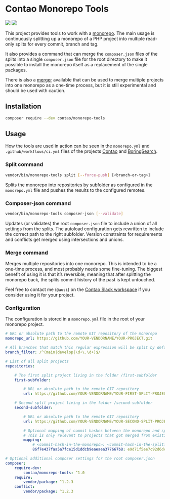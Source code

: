 Contao Monorepo Tools
=====================

[![](https://img.shields.io/packagist/v/contao/monorepo-tools.svg?style=flat-square)](https://packagist.org/packages/contao/monorepo-tools)
[![](https://img.shields.io/packagist/dt/contao/monorepo-tools.svg?style=flat-square)](https://packagist.org/packages/contao/monorepo-tools)

This project provides tools to work with a <abbr title="Mono Repository">[monorepo]</abbr>. The main usage is
continuously splitting up a monorepo of a PHP project into multiple read-only splits for every commit, branch and tag.

It also provides a command that can merge the `composer.json` files of the splits into a single `composer.json` file for
the root directory to make it possible to install the monorepo itself as a replacement of the single packages.

[monorepo]: https://en.wikipedia.org/wiki/Monorepo

There is also a [merger](#merge-command) available that can be used to merge multiple projects into one monorepo as a
one-time process, but it is still experimental and should be used with caution.

Installation
------------

```sh
composer require --dev contao/monorepo-tools
```

Usage
-----

How the tools are used in action can be seen in the `monorepo.yml` and `.github/workflows/ci.yml` files of the projects
[Contao] and [BoringSearch].

[Contao]: https://github.com/contao/contao
[BoringSearch]: https://github.com/BoringSearch/BoringSearch

### Split command

```sh
vendor/bin/monorepo-tools split [--force-push] [<branch-or-tag>]
```

Splits the monorepo into repositories by subfolder as configured in the `monorepo.yml` file and pushes the results to
the configured remotes.

### Composer-json command

```sh
vendor/bin/monorepo-tools composer-json [--validate]
```

Updates (or validates) the root `composer.json` file to include a union of all settings from the splits. The autoload
configuration gets rewritten to include the correct path to the right subfolder. Version constraints for requirements
and conflicts get merged using intersections and unions.

### Merge command

Merges multiple repositories into one monorepo. This is intended to be a one-time process, and most probably needs some
fine-tuning. The biggest benefit of using it is that it’s reversible, meaning that after splitting the monorepo back,
the splits commit history of the past is kept untouched.

Feel free to contact me (`@ausi`) on the [Contao Slack workspace] if you consider using it for your project.

[Contao Slack workspace]: https://to.contao.org/slack

### Configuration

The configuration is stored in a `monorepo.yml` file in the root of your monorepo project.

```yaml
# URL or absolute path to the remote GIT repository of the monorepo
monorepo_url: https://github.com/YOUR-VENDORNAME/YOUR-PROJECT.git

# All branches that match this regular expression will be split by default
branch_filter: /^(main|develop|\d+\.\d+)$/

# List of all split projects
repositories:

    # The first split project living in the folder /first-subfolder
    first-subfolder:

        # URL or absolute path to the remote GIT repository
        url: https://github.com/YOUR-VENDORNAME/YOUR-FIRST-SPLIT-PROJECT.git

    # Second split project living in the folder /second-subfolder
    second-subfolder:

        # URL or absolute path to the remote GIT repository
        url: https://github.com/YOUR-VENDORNAME/YOUR-SECOND-SPLIT-PROJECT.git

        # Optional mapping of commit hashes between the monorepo and split repo
        # This is only relevant to projects that got merged from existing split repos in the past
        mapping:
            # <commit-hash-in-the-monorepo>: <commit-hash-in-the-split>
            86f7e437faa5a7fce15d1ddcb9eaeaea377667b8: e9d71f5ee7c92d6dc9e92ffdad17b8bd49418f98

# Optional additional composer settings for the root composer.json
composer:
    require-dev:
        contao/monorepo-tools: ^1.0
    require:
        vendor/package: ^1.2.3
    conflict:
        vendor/package: ^1.2.3
```

